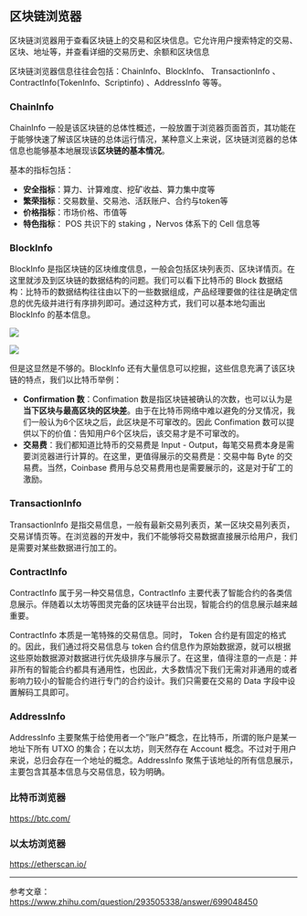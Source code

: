 ## 区块链浏览器

区块链浏览器用于查看区块链上的交易和区块信息。它允许用户搜索特定的交易、区块、地址等，并查看详细的交易历史、余额和区块信息

区块链浏览器信息往往会包括：ChainInfo、BlockInfo、 TransactionInfo 、ContractInfo(TokenInfo、Scriptinfo) 、AddressInfo 等等。

### ChainInfo

ChainInfo 一般是该区块链的总体性概述，一般放置于浏览器页面首页，其功能在于能够快速了解该区块链的总体运行情况，某种意义上来说，区块链浏览器的总体信息也能够基本地展现该**区块链的基本情况**。

基本的指标包括：

* **安全指标**：算力、计算难度、挖矿收益、算力集中度等
* **繁荣指标**：交易数量、交易池、活跃账户、合约与token等
* **价格指标**：市场价格、市值等
* **特色指标**： POS 共识下的 staking ，Nervos 体系下的 Cell 信息等

### BlockInfo

BlockInfo 是指区块链的区块维度信息，一般会包括区块列表页、区块详情页。在这里就涉及到区块链的数据结构的问题。我们可以看下比特币的 Block 数据结构：比特币的数据结构往往由以下的一些数据组成，产品经理要做的往往是确定信息的优先级并进行有序排列即可。通过这种方式，我们可以基本地勾画出 BlockInfo 的基本信息。

![ ](https://img.learnblockchain.cn/pics/20240629145645.png)

![ ](https://img.learnblockchain.cn/pics/20240629145650.webp)

但是这显然是不够的。BlockInfo 还有大量信息可以挖掘，这些信息充满了该区块链的特点，我们以比特币举例：

- **Confirmation 数**：Confimation 数是指区块链被确认的次数，也可以认为是**当下区块与最高区块的区块差**。由于在比特币网络中难以避免的分叉情况，我们一般认为6个区块之后，此区块是不可窜改的。因此 Confimation 数可以提供以下的价值：告知用户6个区块后，该交易才是不可窜改的。
- **交易费**：我们都知道比特币的交易费是 Input - Output，每笔交易费本身是需要浏览器进行计算的。在这里，更值得展示的交易费是：交易中每 Byte 的交易费。当然，Coinbase 费用与总交易费用也是需要展示的，这是对于矿工的激励。

### TransactionInfo

TransactionInfo 是指交易信息，一般有最新交易列表页，某一区块交易列表页，交易详情页等。在浏览器的开发中，我们不能够将交易数据直接展示给用户，我们是需要对某些数据进行加工的。

### ContractInfo

ContractInfo 属于另一种交易信息，ContractInfo 主要代表了智能合约的各类信息展示。伴随着以太坊等图灵完备的区块链平台出现，智能合约的信息展示越来越重要。

ContractInfo 本质是一笔特殊的交易信息。同时， Token 合约是有固定的格式的。因此，我们通过将交易信息与 token 合约信息作为原始数据源，就可以根据这些原始数据源对数据进行优先级排序与展示了。在这里，值得注意的一点是：并非所有的智能合约都具有通用性，也因此，大多数情况下我们无需对非通用的或者影响力较小的智能合约进行专门的合约设计。我们只需要在交易的 Data 字段中设置解码工具即可。

### AddressInfo

AddressInfo 主要聚焦于给使用者一个”账户”概念，在比特币，所谓的账户是某一地址下所有 UTXO 的集合；在以太坊，则天然存在 Account 概念。不过对于用户来说，总归会存在一个地址的概念。AddressInfo 聚焦于该地址的所有信息展示，主要包含其基本信息与交易信息，较为明确。

### 比特币浏览器

https://btc.com/

### 以太坊浏览器

https://etherscan.io/

***

参考文章：
https://www.zhihu.com/question/293505338/answer/699048450
